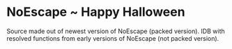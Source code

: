 # NoEscape ~ Happy Halloween
Source made out of newest version of NoEscape (packed version).
IDB with resolved functions from early versions of NoEscape (not packed version).
